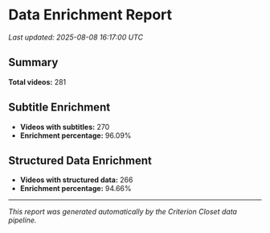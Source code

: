 # Data Enrichment Report

*Last updated: 2025-08-08 16:17:00 UTC*

## Summary

**Total videos:** 281

## Subtitle Enrichment

- **Videos with subtitles:** 270
- **Enrichment percentage:** 96.09%

## Structured Data Enrichment

- **Videos with structured data:** 266
- **Enrichment percentage:** 94.66%

---

*This report was generated automatically by the Criterion Closet data pipeline.*
